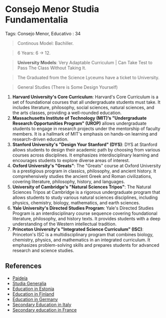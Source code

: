 # Consejo Menor Studia Fundamentalia

Tags: Consejo Menor, Educativo
: 34

> Continous Model:   Bachiller.
> 

> 6 Years: 6 → 12.
> 

> **University Models**:  Very Adaptable Curriculum |  Can Take Test to Pass The Class Without Taking It.
> 

> The Graduated from the Science Lyceums  have a ticket to University.
> 

> General Studies (There is Some Design Yourself)
> 

1. **Harvard University's Core Curriculum**: Harvard's Core Curriculum is a set of foundational courses that all undergraduate students must take. It includes literature, philosophy, social sciences, natural sciences, and the arts classes, providing a well-rounded education.
2. **Massachusetts Institute of Technology (MIT)’s "Undergraduate Research Opportunities Program" (UROP)** allows undergraduate students to engage in research projects under the mentorship of faculty members. It is a hallmark of MIT's emphasis on hands-on learning and research-driven education.
3. **Stanford University's "Design Your Stanford" (DYS)**: DYS at Stanford allows students to design their academic path by choosing from various courses across disciplines. It emphasizes interdisciplinary learning and encourages students to explore diverse areas of interest.
4. **Oxford University's "Greats"**: The "Greats" course at Oxford University is a prestigious program in classics, philosophy, and ancient history. It comprehensively studies the ancient Greek and Roman civilizations, covering literature, philosophy, history, and languages.
5. **University of Cambridge's "Natural Sciences Tripos"**: The Natural Sciences Tripos at Cambridge is a rigorous undergraduate program that allows students to study various natural sciences disciplines, including physics, chemistry, biology, mathematics, and earth sciences.
6. **Yale University's Directed Studies Program**: Yale's Directed Studies Program is an interdisciplinary course sequence covering foundational literature, philosophy, and history texts. It provides students with a deep understanding of the Western intellectual tradition.
7. **Princeton University's "Integrated Science Curriculum" (ISC)**: Princeton's ISC is a multidisciplinary program that combines biology, chemistry, physics, and mathematics in an integrated curriculum. It emphasizes problem-solving skills and prepares students for advanced research and science studies.

## References

- [Paideía](https://es.wikipedia.org/wiki/Paide%C3%ADa)
- [Studia Generalia](https://en.wikipedia.org/wiki/Studium_generale)
- [Education in Estonia](https://en.wikipedia.org/wiki/Education_in_Estonia)
- [Education in Finland](https://en.wikipedia.org/wiki/Education_in_Finland)
- [Education in Germany](https://en.wikipedia.org/wiki/Education_in_Germany)
- [Secondary Education in Italy](https://en.wikipedia.org/wiki/Secondary_education_in_Italy)
- [Secondary education in France](https://en.wikipedia.org/wiki/Secondary_education_in_France#Lyc%C3%A9e)